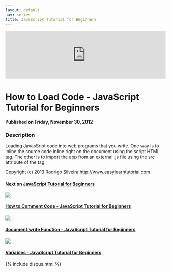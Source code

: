 ```yaml
---
layout: default
nav: series
title: JavaScript Tutorial for Beginners
---
```


<div class="container">
    <div class="row mt grid">
        <div class="mt"></div>
        <div class="row" style="margin-bottom: 20px;">
            <div class="col-sm-push-1 col-sm-10 col-md-push-2 col-md-8">
                <div class="video-container">
                    <iframe width="100%" src="https://www.youtube.com/embed/mmbQekaQAYs" frameborder="0" allowfullscreen></iframe>
                </div>
            </div>
            <div class="clearfix"></div>
            <div class="col-md-8">
                <h1>How to Load Code - JavaScript Tutorial for Beginners</h1>
                <h4>Published on Friday, November 30, 2012</h4>
                <h3>Description</h3>
                <p>Loading JavasSript code into web programs that you write. One way is to inline the source code inline right on the document using the script HTML tag. The other is to import the app from an external .js file using the src attribute of the tag.

Copyright (c) 2013 Rodrigo Silveira http://www.easylearntutorial.com</p>
            </div>
            <div class="col-md-4">
                <h4>Next on <a href="/series/javascript-tutorial-for-beginners">JavaScript Tutorial for Beginners</a></h4><div class="row" style="margin-bottom: 20px">
            <div class="col-md-6">
                <a href="/series/javascript-tutorial-for-beginners/how-to-comment-code-javascript-tutorial-for-beginners">
                    <img src="/img/blank.gif" data-echo="https://i.ytimg.com/vi/0ytpp7Minc4/hqdefault.jpg" class="img-responsive" />
                </a>
            </div>
            <div class="col-md-6">
                <h4>
                    <a href="/series/javascript-tutorial-for-beginners/how-to-comment-code-javascript-tutorial-for-beginners">How to Comment Code - JavaScript Tutorial for Beginners</a>
                </h4>
            </div>
        </div><div class="row" style="margin-bottom: 20px">
            <div class="col-md-6">
                <a href="/series/javascript-tutorial-for-beginners/document-write-function-javascript-tutorial-for-beginners">
                    <img src="/img/blank.gif" data-echo="https://i.ytimg.com/vi/whS3lulNwqU/hqdefault.jpg" class="img-responsive" />
                </a>
            </div>
            <div class="col-md-6">
                <h4>
                    <a href="/series/javascript-tutorial-for-beginners/document-write-function-javascript-tutorial-for-beginners">document.write Function - JavaScript Tutorial for Beginners</a>
                </h4>
            </div>
        </div><div class="row" style="margin-bottom: 20px">
            <div class="col-md-6">
                <a href="/series/javascript-tutorial-for-beginners/variables-javascript-tutorial-for-beginners">
                    <img src="/img/blank.gif" data-echo="https://i.ytimg.com/vi/TlrbYH8zo18/hqdefault.jpg" class="img-responsive" />
                </a>
            </div>
            <div class="col-md-6">
                <h4>
                    <a href="/series/javascript-tutorial-for-beginners/variables-javascript-tutorial-for-beginners">Variables - JavaScript Tutorial for Beginners</a>
                </h4>
            </div>
        </div>
            </div>
            <div class="col-md-8">
                {% include disqus.html %}
            </div>
        </div>
    </div>
    <div class="row mt grid"></div>
</div>
